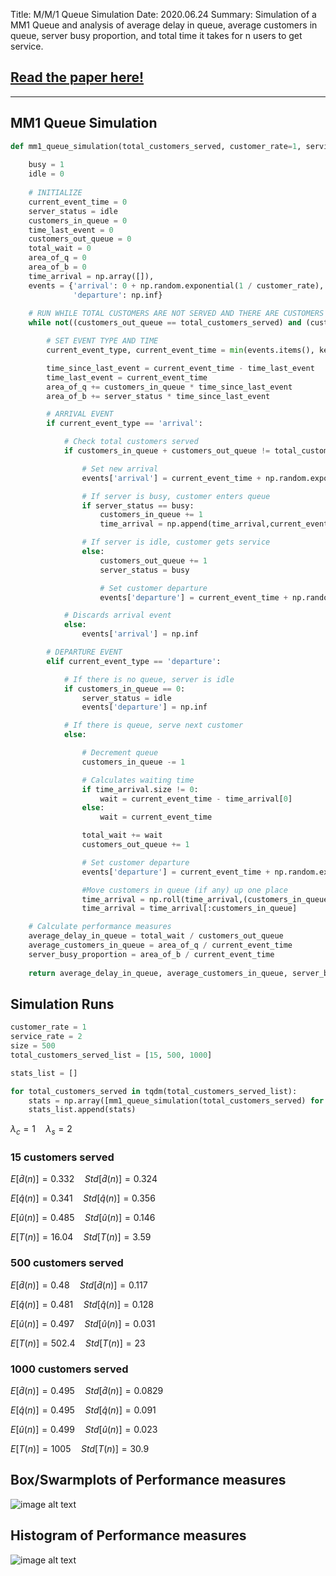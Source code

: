 Title: M/M/1 Queue Simulation
Date: 2020.06.24
Summary: Simulation of a MM1 Queue and analysis of average delay in queue, average customers in queue, server busy proportion, and total time it takes for n users to get service. 

## <a target="blank" href="{static}../documents/mm1_queue_simulation_paper.pdf">Read the paper here!</a>


<hr>

## MM1 Queue Simulation


```python
def mm1_queue_simulation(total_customers_served, customer_rate=1, service_rate=2):
    
    busy = 1
    idle = 0
    
    # INITIALIZE
    current_event_time = 0
    server_status = idle
    customers_in_queue = 0
    time_last_event = 0
    customers_out_queue = 0
    total_wait = 0
    area_of_q = 0
    area_of_b = 0
    time_arrival = np.array([]),
    events = {'arrival': 0 + np.random.exponential(1 / customer_rate),
              'departure': np.inf}
    
    # RUN WHILE TOTAL CUSTOMERS ARE NOT SERVED AND THERE ARE CUSTOMERS IN QUEUE AND THERE IS A CUSTOMER BEING SERVED
    while not((customers_out_queue == total_customers_served) and (customers_in_queue == 0) and (events['departure'] == np.inf)):

        # SET EVENT TYPE AND TIME
        current_event_type, current_event_time = min(events.items(), key=lambda x: x[1])

        time_since_last_event = current_event_time - time_last_event
        time_last_event = current_event_time
        area_of_q += customers_in_queue * time_since_last_event
        area_of_b += server_status * time_since_last_event

        # ARRIVAL EVENT
        if current_event_type == 'arrival':

            # Check total customers served
            if customers_in_queue + customers_out_queue != total_customers_served:

                # Set new arrival
                events['arrival'] = current_event_time + np.random.exponential(1/customer_rate)

                # If server is busy, customer enters queue
                if server_status == busy:
                    customers_in_queue += 1
                    time_arrival = np.append(time_arrival,current_event_time)

                # If server is idle, customer gets service
                else:
                    customers_out_queue += 1
                    server_status = busy

                    # Set customer departure
                    events['departure'] = current_event_time + np.random.exponential(1/service_rate)

            # Discards arrival event
            else:
                events['arrival'] = np.inf

        # DEPARTURE EVENT
        elif current_event_type == 'departure':

            # If there is no queue, server is idle
            if customers_in_queue == 0:
                server_status = idle
                events['departure'] = np.inf

            # If there is queue, serve next customer
            else:

                # Decrement queue
                customers_in_queue -= 1

                # Calculates waiting time
                if time_arrival.size != 0:
                    wait = current_event_time - time_arrival[0]
                else:
                    wait = current_event_time

                total_wait += wait
                customers_out_queue += 1

                # Set customer departure
                events['departure'] = current_event_time + np.random.exponential(1/service_rate)

                #Move customers in queue (if any) up one place
                time_arrival = np.roll(time_arrival,(customers_in_queue),-1)
                time_arrival = time_arrival[:customers_in_queue]

    # Calculate performance measures
    average_delay_in_queue = total_wait / customers_out_queue
    average_customers_in_queue = area_of_q / current_event_time
    server_busy_proportion = area_of_b / current_event_time
    
    return average_delay_in_queue, average_customers_in_queue, server_busy_proportion, current_event_time
```

## Simulation Runs


```python
customer_rate = 1
service_rate = 2
size = 500
total_customers_served_list = [15, 500, 1000]

stats_list = []

for total_customers_served in tqdm(total_customers_served_list):
    stats = np.array([mm1_queue_simulation(total_customers_served) for i in range(size)])
    stats_list.append(stats)
```


$\lambda_c = 1 \quad \lambda_s = 2$



### 15 customers served



$E[\hat d(n)] = 0.332 \quad Std[\hat d(n)] = 0.324$



$E[\hat q(n)] = 0.341 \quad Std[\hat q(n)] = 0.356$



$E[\hat u(n)] = 0.485 \quad Std[\hat u(n)] = 0.146$



$E[T(n)] = 16.04 \quad Std[T(n)] = 3.59$



### 500 customers served



$E[\hat d(n)] = 0.48 \quad Std[\hat d(n)] = 0.117$



$E[\hat q(n)] = 0.481 \quad Std[\hat q(n)] = 0.128$



$E[\hat u(n)] = 0.497 \quad Std[\hat u(n)] = 0.031$



$E[T(n)] = 502.4 \quad Std[T(n)] = 23$



### 1000 customers served



$E[\hat d(n)] = 0.495 \quad Std[\hat d(n)] = 0.0829$



$E[\hat q(n)] = 0.495 \quad Std[\hat q(n)] = 0.091$



$E[\hat u(n)] = 0.499 \quad Std[\hat u(n)] = 0.023$



$E[T(n)] = 1005 \quad Std[T(n)] = 30.9$


## Box/Swarmplots of Performance measures 

   
![image alt text]({static}../images/mm1_queue_simulation_1.png)
    


## Histogram of Performance measures
    
![image alt text]({static}../images/mm1_queue_simulation_2.png)